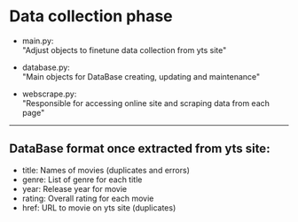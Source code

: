 # Data collection phase

- main.py:    
"Adjust objects to finetune data collection from yts site"


- database.py:  
"Main objects for DataBase creating, updating and maintenance"


- webscrape.py:  
"Responsible for accessing online site and scraping data from each page"

---

## DataBase format once extracted from yts site:

- title: Names of movies (duplicates and errors)
- genre: List of genre for each title
- year: Release year for movie
- rating: Overall rating for each movie
- href: URL to movie on yts site (duplicates)